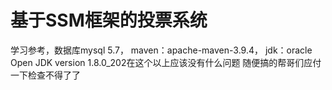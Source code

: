 # 基于SSM框架的投票系统
学习参考，数据库mysql 5.7，
maven：apache-maven-3.9.4，
jdk：oracle Open JDK version 1.8.0_202在这个以上应该没有什么问题
随便搞的帮哥们应付一下检查不得了了
